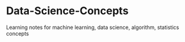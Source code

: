 # Data-Science-Concepts
Learning notes for machine learning, data science, algorithm, statistics concepts
